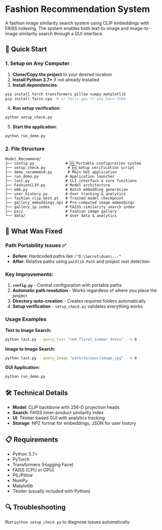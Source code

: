 # Fashion Recommendation System

A fashion image similarity search system using CLIP embeddings with FAISS indexing. The system enables both text-to-image and image-to-image similarity search through a GUI interface.

## 🚀 Quick Start

### 1. Setup on Any Computer

1. **Clone/Copy the project** to your desired location
2. **Install Python 3.7+** if not already installed  
3. **Install dependencies**:
```bash
pip install torch transformers pillow numpy matplotlib
pip install faiss-cpu  # or faiss-gpu if you have CUDA
```

4. **Run setup verification**:
```bash
python setup_check.py
```

5. **Start the application**:
```bash
python run_demo.py
```

### 2. File Structure
```
Model_Recommend/
├── config.py              # 🆕 Portable configuration system
├── setup_check.py          # 🆕 Setup verification script
├── demo_recommend.py       # Main GUI application
├── run_demo.py            # Application launcher
├── last.py                # CLI interface & core functions
├── FashionCLIP.py         # Model architecture
├── emb.py                 # Batch embedding generation
├── user_history.py        # User tracking & analytics
├── fashion_clip_best.pt   # Trained model checkpoint
├── gallery_embeddings.npz # Pre-computed image embeddings
├── gallery_ip.index       # FAISS similarity search index
├── pic/                   # Fashion image gallery
└── data/                  # User data & analytics
```

## 🔧 What Was Fixed

### Path Portability Issues ✅
- **Before**: Hardcoded paths like `r"D:\Secret\duan\..."`
- **After**: Relative paths using `pathlib.Path` and project root detection

### Key Improvements:
1. **`config.py`** - Central configuration with portable paths
2. **Automatic path resolution** - Works regardless of where you place the project
3. **Directory auto-creation** - Creates required folders automatically
4. **Setup verification** - `setup_check.py` validates everything works

### Usage Examples

**Text to Image Search:**
```bash
python last.py --query_text "red floral summer dress" --k 6
```

**Image to Image Search:**
```bash  
python last.py --query_image "path/to/your/image.jpg" --k 6
```

**GUI Application:**
```bash
python run_demo.py
```

## 🛠️ Technical Details

- **Model**: CLIP backbone with 256-D projection heads
- **Search**: FAISS inner-product similarity index
- **UI**: Tkinter-based GUI with analytics tracking
- **Storage**: NPZ format for embeddings, JSON for user history

## 📋 Requirements

- Python 3.7+
- PyTorch
- Transformers (Hugging Face)
- FAISS (CPU or GPU)
- PIL/Pillow
- NumPy
- Matplotlib
- Tkinter (usually included with Python)

## 🔍 Troubleshooting

Run `python setup_check.py` to diagnose issues automatically.